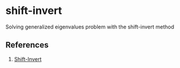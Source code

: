 # shift-invert
Solving generalized eigenvalues problem with the shift-invert method

## References

1. [Shift-Invert](http://www.netlib.org/utk/people/JackDongarra/etemplates/node286.html)
